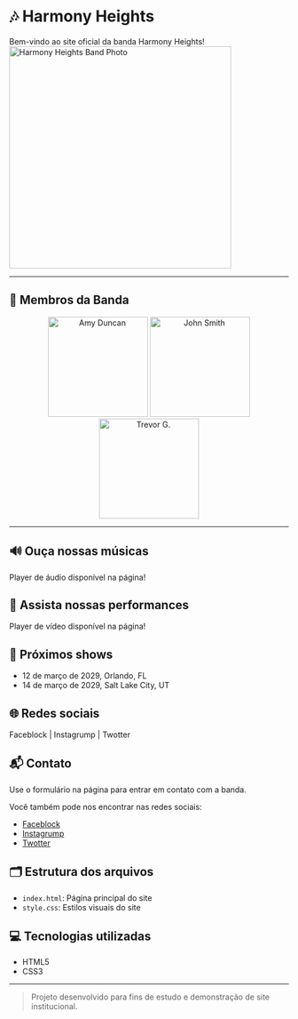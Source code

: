 
# 🎶 Harmony Heights

Bem-vindo ao site oficial da banda Harmony Heights!<br>
<img src="https://edube.org/uploads/media/default/0001/04/band-photo.jpg" alt="Harmony Heights Band Photo" width="400">

---

## 👥 Membros da Banda
<div align="center">
<img src="https://edube.org/uploads/media/default/0001/04/member1-amy.jpg" alt="Amy Duncan" width="180">
<img src="https://edube.org/uploads/media/default/0001/04/member2-john.jpg" alt="John Smith" width="180">
<img src="https://edube.org/uploads/media/default/0001/04/member3-trevor.jpg" alt="Trevor G." width="180">
</div>

---

## 🔊 Ouça nossas músicas
Player de áudio disponível na página!

## 🎥 Assista nossas performances
Player de vídeo disponível na página!

## 📅 Próximos shows
- 12 de março de 2029, Orlando, FL
- 14 de março de 2029, Salt Lake City, UT

## 🌐 Redes sociais
Faceblock | Instagrump | Twotter

## 📬 Contato
Use o formulário na página para entrar em contato com a banda.

Você também pode nos encontrar nas redes sociais:
- [Faceblock](https://www.example.com/faceblock/hh)
- [Instagrump](https://www.example.com/instagrump/hh)
- [Twotter](https://www.example.com/twotter/hh)

## 🗂️ Estrutura dos arquivos
- `index.html`: Página principal do site
- `style.css`: Estilos visuais do site

## 💻 Tecnologias utilizadas
- HTML5
- CSS3

---

> Projeto desenvolvido para fins de estudo e demonstração de site institucional.


